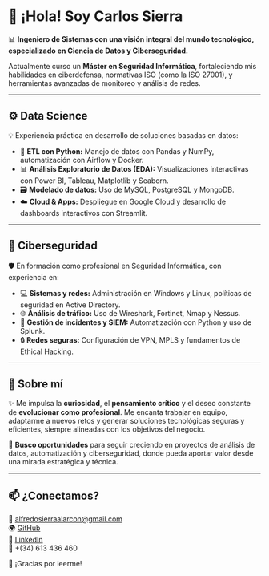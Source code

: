 # 👋 ¡Hola! Soy Carlos Sierra  

📊 **Ingeniero de Sistemas con una visión integral del mundo tecnológico, especializado en Ciencia de Datos y Ciberseguridad.**  

Actualmente curso un **Máster en Seguridad Informática**, fortaleciendo mis habilidades en ciberdefensa, normativas ISO (como la ISO 27001), y herramientas avanzadas de monitoreo y análisis de redes.

---

## ⚙️ Data Science  
💡 Experiencia práctica en desarrollo de soluciones basadas en datos:  
- 🔄 **ETL con Python:** Manejo de datos con Pandas y NumPy, automatización con Airflow y Docker.  
- 📊 **Análisis Exploratorio de Datos (EDA):** Visualizaciones interactivas con Power BI, Tableau, Matplotlib y Seaborn.  
- 🗃️ **Modelado de datos:** Uso de MySQL, PostgreSQL y MongoDB.  
- ☁️ **Cloud & Apps:** Despliegue en Google Cloud y desarrollo de dashboards interactivos con Streamlit.  

---

## 🔐 Ciberseguridad  
🛡️ En formación como profesional en Seguridad Informática, con experiencia en:  
- 💻 **Sistemas y redes:** Administración en Windows y Linux, políticas de seguridad en Active Directory.  
- 🌐 **Análisis de tráfico:** Uso de Wireshark, Fortinet, Nmap y Nessus.  
- 🚨 **Gestión de incidentes y SIEM:** Automatización con Python y uso de Splunk.  
- 🔒 **Redes seguras:** Configuración de VPN, MPLS y fundamentos de Ethical Hacking.  

---

## 💬 Sobre mí  
✨ Me impulsa la **curiosidad**, el **pensamiento crítico** y el deseo constante de **evolucionar como profesional**. Me encanta trabajar en equipo, adaptarme a nuevos retos y generar soluciones tecnológicas seguras y eficientes, siempre alineadas con los objetivos del negocio.

🚀 **Busco oportunidades** para seguir creciendo en proyectos de análisis de datos, automatización y ciberseguridad, donde pueda aportar valor desde una mirada estratégica y técnica.

---

## 📫 ¿Conectamos?
📧 alfredosierraalarcon@gmail.com  
🌍 [GitHub](https://github.com/casierraal)  
🔗 [LinkedIn](https://www.linkedin.com/in/caalsial)  
📱 +(34) 613 436 460 

🫶 ¡Gracias por leerme! 
